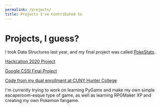 ```yaml
---
permalink: /projects/
title: Projects I've Contributed to
---
```


# Projects, I guess?

I took Data Structures last year, and my final project was called [PokeStats](https://github.com/JuliaYu2002/PokeStats).

[Hackcation 2020 Project](https://github.com/JuliaYu2002/TheGoodVibes)

[Google CSSI Final Project](https://github.com/JuliaYu2002/cssiFinal)

[Code from my dual enrollment at CUNY Hunter College](https://github.com/JuliaYu2002/HunterDE)

I'm currently trying to work on learning PyGame and make my own simple escaperoom-esque type of game, as well as learning RPGMaker XP and creating my own Pokemon fangame.